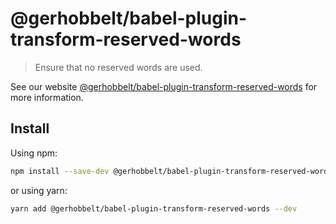 # @gerhobbelt/babel-plugin-transform-reserved-words

> Ensure that no reserved words are used.

See our website [@gerhobbelt/babel-plugin-transform-reserved-words](https://babeljs.io/docs/en/next/babel-plugin-transform-reserved-words.html) for more information.

## Install

Using npm:

```sh
npm install --save-dev @gerhobbelt/babel-plugin-transform-reserved-words
```

or using yarn:

```sh
yarn add @gerhobbelt/babel-plugin-transform-reserved-words --dev
```
